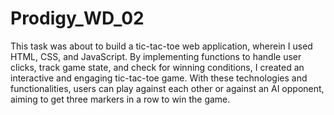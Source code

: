 # Prodigy_WD_02

This task was about to build a tic-tac-toe web application, wherein I used HTML, CSS, and JavaScript. By implementing functions to handle user clicks, track game state, and check for winning conditions, I created an interactive and engaging tic-tac-toe game. With these technologies and functionalities, users can play against each other or against an AI opponent, aiming to get three markers in a row to win the game.
